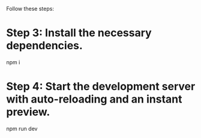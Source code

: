
Follow these steps:


# Step 3: Install the necessary dependencies.
npm i

# Step 4: Start the development server with auto-reloading and an instant preview.
npm run dev
```


